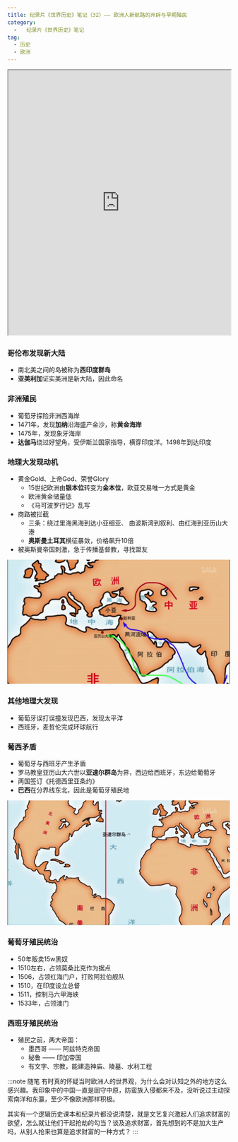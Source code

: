 ```yaml
---
title: 纪录片《世界历史》笔记（32）—— 欧洲人新航路的开辟与早期殖民
category:
  -   纪录片《世界历史》笔记
tag: 
  - 历史
  - 欧洲
---
```


<iframe src="https://www.bilibili.com/bangumi/play/ep635236/" width="100%" style="max-width: 700px;" height="600px"></iframe>

### 哥伦布发现新大陆
- 南北美之间的岛被称为**西印度群岛**
- **亚美利加**证实美洲是新大陆，因此命名

### 非洲殖民
- 葡萄牙探险非洲西海岸
- 1471年，发现**加纳**沿海盛产金沙，称**黄金海岸**
- 1475年，发现象牙海岸
- **达伽马**绕过好望角，受伊斯兰国家指导，横穿印度洋。1498年到达印度

### 地理大发现动机
- 黄金Gold、上帝God、荣誉Glory
  - 15世纪欧洲由**银本位**转变为**金本位**，欧亚交易唯一方式是黄金
  - 欧洲黄金储量低
  - 《马可波罗行记》乱写
- 商路被拦截
  - 三条：绕过里海黑海到达小亚细亚、 由波斯湾到叙利、由红海到亚历山大港
  - **奥斯曼土耳其**横征暴敛，价格飙升10倍
- 被奥斯曼帝国刺激，急于传播基督教，寻找盟友

![](./0.png "三条商路")

### 其他地理大发现
- 葡萄牙误打误撞发现巴西，发现太平洋
- 西班牙，麦哲伦完成环球航行

### 葡西矛盾
- 葡萄牙与西班牙产生矛盾
- 罗马教皇亚历山大六世以**亚速尔群岛**为界，西边给西班牙，东边给葡萄牙
- 两国签订《托德西里亚条约》
- **巴西**在分界线东北，因此是葡萄牙殖民地

![](./1.png "亚速尔群岛分界线")

### 葡萄牙殖民统治
- 50年贩卖15w黑奴
- 1510左右，占领莫桑比克作为据点
- 1506，占领红海门户，打败阿拉伯舰队
- 1510，在印度设立总督
- 1511，控制马六甲海峡
- 1533年，占领澳门

### 西班牙殖民统治
- 殖民之前，两大帝国：
  - 墨西哥 —— 阿兹特克帝国
  - 秘鲁 —— 印加帝国
  - 有文字、宗教，能建造神庙、陵墓、水利工程

:::note 随笔
有时真的怀疑当时欧洲人的世界观，为什么会对认知之外的地方这么感兴趣。我印象中的中国一直是固守中原，防蛮族入侵都来不及，没听说过主动探索南洋和东瀛，至少不像欧洲那样积极。

其实有一个逻辑历史课本和纪录片都没说清楚，就是文艺复兴激起人们追求财富的欲望，怎么就让他们干起抢劫的勾当？谈及追求财富，首先想到的不是加大生产吗，从别人抢来也算是追求财富的一种方式？
:::